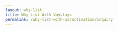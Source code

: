 ```yaml
---
layout: why-list
title: Why List With Vaystays
permalink: /why-list-with-us/activation/inquiry
---
```


